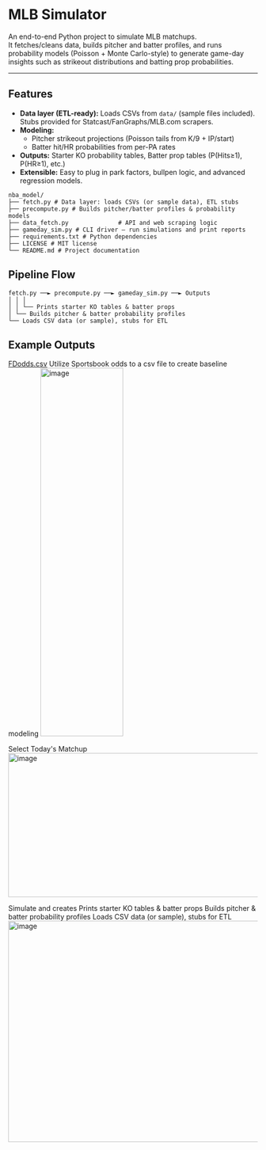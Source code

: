 # MLB Simulator

An end-to-end Python project to simulate MLB matchups.  
It fetches/cleans data, builds pitcher and batter profiles, and runs probability models (Poisson + Monte Carlo-style) to generate game-day insights such as strikeout distributions and batting prop probabilities.

---

## Features
- **Data layer (ETL-ready):** Loads CSVs from `data/` (sample files included). Stubs provided for Statcast/FanGraphs/MLB.com scrapers.
- **Modeling:** 
  - Pitcher strikeout projections (Poisson tails from K/9 + IP/start)  
  - Batter hit/HR probabilities from per-PA rates  
- **Outputs:** Starter KO probability tables, Batter prop tables (P(Hits≥1), P(HR≥1), etc.)
- **Extensible:** Easy to plug in park factors, bullpen logic, and advanced regression models.

```
nba_model/
├── fetch.py # Data layer: loads CSVs (or sample data), ETL stubs
├── precompute.py # Builds pitcher/batter profiles & probability models
├── data_fetch.py              # API and web scraping logic
├── gameday_sim.py # CLI driver – run simulations and print reports
├── requirements.txt # Python dependencies
├── LICENSE # MIT license
└── README.md # Project documentation
```

## Pipeline Flow
```
fetch.py ──► precompute.py ──► gameday_sim.py ──► Outputs
│ │ │
│ │ └── Prints starter KO tables & batter props
│ └── Builds pitcher & batter probability profiles
└── Loads CSV data (or sample), stubs for ETL
```
## Example Outputs 
[FDodds.csv](https://github.com/user-attachments/files/21846368/FDodds.csv)
Utilize Sportsbook odds to a csv file to create baseline modeling 
<img width="167" height="744" alt="image" src="https://github.com/user-attachments/assets/46a8e5fc-4aad-4e16-b368-c586219d6806" />

Select Today's Matchup
<img width="1314" height="291" alt="image" src="https://github.com/user-attachments/assets/dde6ee08-855e-4e79-b432-b9167e9f2b7c" />

Simulate and creates 
Prints starter KO tables & batter props
Builds pitcher & batter probability profiles
Loads CSV data (or sample), stubs for ETL 
<img width="1483" height="447" alt="image" src="https://github.com/user-attachments/assets/192806e6-298c-4797-8fe3-d36b182ecece" />





